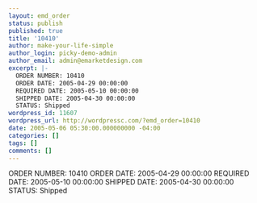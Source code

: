 ```yaml
---
layout: emd_order
status: publish
published: true
title: '10410'
author: make-your-life-simple
author_login: picky-demo-admin
author_email: admin@emarketdesign.com
excerpt: |-
  ORDER NUMBER: 10410
  ORDER DATE: 2005-04-29 00:00:00
  REQUIRED DATE: 2005-05-10 00:00:00
  SHIPPED DATE: 2005-04-30 00:00:00
  STATUS: Shipped
wordpress_id: 11607
wordpress_url: http://wordpressc.com/?emd_order=10410
date: 2005-05-06 05:30:00.000000000 -04:00
categories: []
tags: []
comments: []
---
```

ORDER NUMBER: 10410
ORDER DATE: 2005-04-29 00:00:00
REQUIRED DATE: 2005-05-10 00:00:00
SHIPPED DATE: 2005-04-30 00:00:00
STATUS: Shipped
